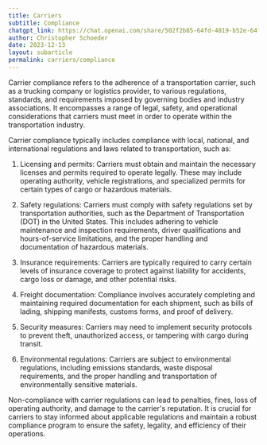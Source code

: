 ```yaml
---
title: Carriers
subtitle: Compliance
chatgpt_link: https://chat.openai.com/share/502f2b85-64fd-4819-b52e-64f4bd571d2e
author: Christopher Schoeder
date: 2023-12-13
layout: subarticle
permalink: carriers/compliance
---
```


Carrier compliance refers to the adherence of a transportation carrier, such as a trucking company or logistics provider, to various regulations, standards, and requirements imposed by governing bodies and industry associations. It encompasses a range of legal, safety, and operational considerations that carriers must meet in order to operate within the transportation industry.

Carrier compliance typically includes compliance with local, national, and international regulations and laws related to transportation, such as:

1. Licensing and permits: Carriers must obtain and maintain the necessary licenses and permits required to operate legally. These may include operating authority, vehicle registrations, and specialized permits for certain types of cargo or hazardous materials.

2. Safety regulations: Carriers must comply with safety regulations set by transportation authorities, such as the Department of Transportation (DOT) in the United States. This includes adhering to vehicle maintenance and inspection requirements, driver qualifications and hours-of-service limitations, and the proper handling and documentation of hazardous materials.

3. Insurance requirements: Carriers are typically required to carry certain levels of insurance coverage to protect against liability for accidents, cargo loss or damage, and other potential risks.

4. Freight documentation: Compliance involves accurately completing and maintaining required documentation for each shipment, such as bills of lading, shipping manifests, customs forms, and proof of delivery.

5. Security measures: Carriers may need to implement security protocols to prevent theft, unauthorized access, or tampering with cargo during transit.

6. Environmental regulations: Carriers are subject to environmental regulations, including emissions standards, waste disposal requirements, and the proper handling and transportation of environmentally sensitive materials.

Non-compliance with carrier regulations can lead to penalties, fines, loss of operating authority, and damage to the carrier's reputation. It is crucial for carriers to stay informed about applicable regulations and maintain a robust compliance program to ensure the safety, legality, and efficiency of their operations.

